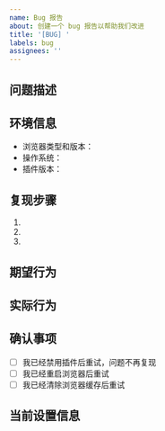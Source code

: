 ```yaml
---
name: Bug 报告
about: 创建一个 bug 报告以帮助我们改进
title: '[BUG] '
labels: bug
assignees: ''
---
```


## 问题描述
<!-- 请简要描述你遇到的问题 -->

## 环境信息
- 浏览器类型和版本：
- 操作系统：
- 插件版本：

## 复现步骤
1.
2.
3.

## 期望行为
<!-- 描述你期望看到的结果 -->

## 实际行为
<!-- 描述实际发生的情况 -->

## 确认事项
<!-- 请确认以下事项 -->
- [ ] 我已经禁用插件后重试，问题不再复现
- [ ] 我已经重启浏览器后重试
- [ ] 我已经清除浏览器缓存后重试

## 当前设置信息
<!-- 请提供你当前的插件设置信息 -->
